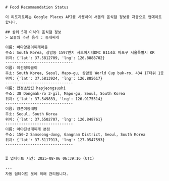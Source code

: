 
    # Food Recommendation Status

    이 리포지토리는 Google Places API를 사용하여 서울의 음식점 정보를 자동으로 업데이트합니다.

    ## 상위 5개 이하의 음식점 정보
    > 오늘의 추천 음식 : 동태찌개

	이름: 바다양푼이찌개마을
	주소: South Korea, 상암동 1597번지 사보이시티DMC B114호 마포구 서울특별시 KR
	위치: {'lat': 37.5812709, 'lng': 126.8888702}
	------------------------------
	이름: 이선생짜글이
	주소: South Korea, Seoul, Mapo-gu, 상암동 World Cup buk-ro, 434 IT타워 1층
	위치: {'lat': 37.5813924, 'lng': 126.885617}
	------------------------------
	이름: 합정초밥집 hapjeongsushi
	주소: 38 Dongmak-ro 3-gil, Mapo-gu, Seoul, South Korea
	위치: {'lat': 37.549833, 'lng': 126.9175514}
	------------------------------
	이름: 양푼이동태탕
	주소: Seoul, South Korea
	위치: {'lat': 37.5502707, 'lng': 126.848761}
	------------------------------
	이름: 아야진생태찌개 본점
	주소: 150-2 Samseong-dong, Gangnam District, Seoul, South Korea
	위치: {'lat': 37.5117913, 'lng': 127.0547593}
	------------------------------


    ⏳ 업데이트 시간: 2025-08-06 06:39:16 (UTC)

    ---
    자동 업데이트 봇에 의해 관리됩니다.
    